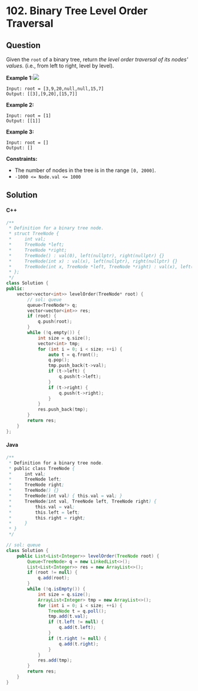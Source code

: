 # 102. Binary Tree Level Order Traversal

##

## Question

Given the `root` of a binary tree, return _the level order traversal of its nodes' values_. (i.e., from left to right, level by level).

**Example 1:**![](https://assets.leetcode.com/uploads/2021/02/19/tree1.jpg)

```
Input: root = [3,9,20,null,null,15,7]
Output: [[3],[9,20],[15,7]]
```

**Example 2:**

```
Input: root = [1]
Output: [[1]]
```

**Example 3:**

```
Input: root = []
Output: []
```

**Constraints:**

* The number of nodes in the tree is in the range `[0, 2000]`.
* `-1000 <= Node.val <= 1000`

## Solution

#### C++

```cpp
/**
 * Definition for a binary tree node.
 * struct TreeNode {
 *     int val;
 *     TreeNode *left;
 *     TreeNode *right;
 *     TreeNode() : val(0), left(nullptr), right(nullptr) {}
 *     TreeNode(int x) : val(x), left(nullptr), right(nullptr) {}
 *     TreeNode(int x, TreeNode *left, TreeNode *right) : val(x), left(left), right(right) {}
 * };
 */
class Solution {
public:
    vector<vector<int>> levelOrder(TreeNode* root) {
        // sol: queue
        queue<TreeNode*> q;
        vector<vector<int>> res;
        if (root) {
            q.push(root);
        }
        while (!q.empty()) {
            int size = q.size();
            vector<int> tmp;
            for (int i = 0; i < size; ++i) {
                auto t = q.front();
                q.pop();
                tmp.push_back(t->val);
                if (t->left) {
                    q.push(t->left);
                }
                if (t->right) {
                    q.push(t->right);
                }
            }
            res.push_back(tmp);
        }
        return res;
    }
};
```

#### Java

```java
/**
 * Definition for a binary tree node.
 * public class TreeNode {
 *     int val;
 *     TreeNode left;
 *     TreeNode right;
 *     TreeNode() {}
 *     TreeNode(int val) { this.val = val; }
 *     TreeNode(int val, TreeNode left, TreeNode right) {
 *         this.val = val;
 *         this.left = left;
 *         this.right = right;
 *     }
 * }
 */

// sol: queue
class Solution {
    public List<List<Integer>> levelOrder(TreeNode root) {
        Queue<TreeNode> q = new LinkedList<>();
        List<List<Integer>> res = new ArrayList<>();
        if (root != null) {
            q.add(root);
        }
        while (!q.isEmpty()) {
            int size = q.size();
            ArrayList<Integer> tmp = new ArrayList<>();
            for (int i = 0; i < size; ++i) {
                TreeNode t = q.poll();
                tmp.add(t.val);
                if (t.left != null) {
                    q.add(t.left);
                }
                if (t.right != null) {
                    q.add(t.right);
                }
            }
            res.add(tmp);
        }
        return res;
    }
}
```
